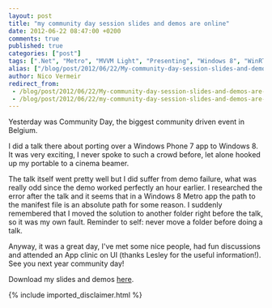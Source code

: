 ```yaml
---
layout: post
title: "my community day session slides and demos are online"
date: 2012-06-22 08:47:00 +0200
comments: true
published: true
categories: ["post"]
tags: [".Net", "Metro", "MVVM Light", "Presenting", "Windows 8", "WinRT", "WP7", "XAML"]
alias: ["/blog/post/2012/06/22/My-community-day-session-slides-and-demos-are-online.aspx", "/blog/post/2012/06/22/my-community-day-session-slides-and-demos-are-online.aspx"]
author: Nico Vermeir
redirect_from:
 - /blog/post/2012/06/22/My-community-day-session-slides-and-demos-are-online.aspx
 - /blog/post/2012/06/22/my-community-day-session-slides-and-demos-are-online.aspx
---
```

<p>Yesterday was Community Day, the biggest community driven event in Belgium.</p>
<p>I did a talk there about porting over a Windows Phone 7 app to Windows 8. It was very exciting, I never spoke to such a crowd before, let alone hooked up my portable to a cinema beamer.</p>
<p>The talk itself went pretty well but I did suffer from demo failure, what was really odd since the demo worked perfectly an hour earlier. I researched the error after the talk and it seems that in a Windows 8 Metro app the path to the manifest file is an absolute path for some reason. I suddenly remembered that I moved the solution to another folder right before the talk, so it was my own fault. Reminder to self: never move a folder before doing a talk.</p>
<p>Anyway, it was a great day, I've met some nice people, had fun discussions and attended an App clinic on UI (thanks Lesley for the useful information!). See you next year community day!</p>
<p>Download my slides and demos <a href="http://sdrv.ms/MAddYa" target="_blank">here</a>.</p>
{% include imported_disclaimer.html %}

